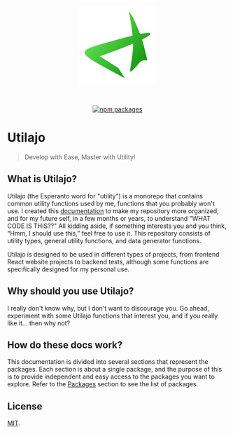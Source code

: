 <p align="center">
    <a href="http://localhost:5173" target="_blank" rel="noopener noreferrer">
        <img width="180" src="docs/public/media/utilajo-logo.svg" alt="Utilajo logo">
    </a>
</p>
<br/>
<p align="center">
    <a href="https://www.npmjs.com/org/utilajo">
        <img src="https://img.shields.io/badge/npm-packages-green" alt="npm packages">
    </a>
</p>

# Utilajo

> Develop with Ease, Master with Utility!

## What is Utilajo?
Utilajo (the Esperanto word for "utility") is a monorepo that contains common utility functions used by me, functions that you probably won't use. I created this [documentation](https://timbo-dev.github.io/utilajo/introduction/) to make my repository more organized, and for my future self, in a few months or years, to understand "WHAT CODE IS THIS??" All kidding aside, if something interests you and you think, “Hmm, I should use this,” feel free to use it. This repository consists of utility types, general utility functions, and data generator functions.

Utilajo is designed to be used in different types of projects, from frontend React website projects to backend tests, although some functions are specifically designed for my personal use.

## Why should you use Utilajo?
I really don't know why, but I don't want to discourage you. Go ahead, experiment with some Utilajo functions that interest you, and if you really like it... then why not?

## How do these docs work?
This documentation is divided into several sections that represent the packages. Each section is about a single package, and the purpose of this is to provide independent and easy access to the packages you want to explore. Refer to the [Packages](https://timbo-dev.github.io/utilajo/packages/) section to see the list of packages.

## License

[MIT](LICENSE).
